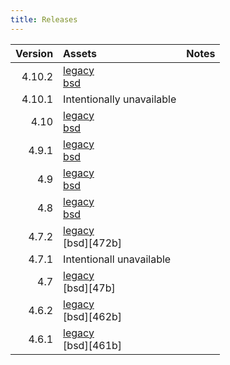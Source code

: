 ```yaml
---
title: Releases
---
```


Version | Assets | Notes
---:    | :---   | ---
4.10.2  | [legacy][4102]<br>[bsd][4102b]
4.10.1 | Intentionally unavailable
4.10  | [legacy][410]<br>[bsd][410b]
4.9.1  | [legacy][491]<br>[bsd][491b]
4.9  | [legacy][49]<br>[bsd][49b]
4.8  | [legacy][48]<br>[bsd][48b]
4.7.2  | [legacy][472]<br>[bsd][472b]
4.7.1  | Intentionall unavailable
4.7  | [legacy][47]<br>[bsd][47b]
4.6.2  | [legacy][462]<br>[bsd][462b]
4.6.1  | [legacy][461]<br>[bsd][461b]

<!-- release asset links -->
[4102]: ./silo-4.10.2.tar.xz "Legacy License but includes all features"
[4102b]: ./silo-4.10.2-bsd.tar.xz "BSD License, fpzip/hzip compressors removed"
[410]: silo-4.10.tar.xz "Legacy License but includes all features"
[410b]: silo-4.10-bsd.tar.xz "BSD License, fpzip/hzip compressors removed"
[491]: silo-4.9.1.tar.xz "Legacy License but includes all features"
[491b]: silo-4.9.1-bsd.tar.xz "BSD License, fpzip/hzip compressors removed"
[49]: silo-4.9.tar.xz "Legacy License but includes all features"
[49b]: silo-4.9-bsd.tar.xz "BSD License, fpzip/hzip compressors removed"
[48]: silo-4.8.tar.xz "Legacy License but includes all features"
[48b]: silo-4.8-bsd.tar.xz "BSD License, fpzip/hzip compressors removed"
[472]: silo-4.7.2.tar.xz "Legacy License but includes all features"
[47]: silo-4.7.tar.xz "Legacy License but includes all features"
[462]: silo-4.6.2.tar.xz "Legacy License but includes all features"
[461]: silo-4.6.1.tar.xz "Legacy License but includes all features"

